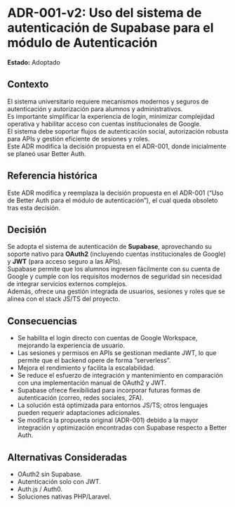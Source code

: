 # ADR-001-v2: Uso del sistema de autenticación de Supabase para el módulo de Autenticación

**Estado:** Adoptado  

## Contexto  
El sistema universitario requiere mecanismos modernos y seguros de autenticación y autorización para alumnos y administrativos.  
Es importante simplificar la experiencia de login, minimizar complejidad operativa y habilitar acceso con cuentas institucionales de Google.  
El sistema debe soportar flujos de autenticación social, autorización robusta para APIs y gestión eficiente de sesiones y roles.  
Este ADR modifica la decisión propuesta en el ADR-001, donde inicialmente se planeó usar Better Auth.  

## Referencia histórica  
Este ADR modifica y reemplaza la decisión propuesta en el ADR-001 (“Uso de Better Auth para el módulo de autenticación”), el cual queda obsoleto tras esta decisión.  

## Decisión  
Se adopta el sistema de autenticación de **Supabase**, aprovechando su soporte nativo para **OAuth2** (incluyendo cuentas institucionales de Google) y **JWT** (para acceso seguro a las APIs).  
Supabase permite que los alumnos ingresen fácilmente con su cuenta de Google y cumple con los requisitos modernos de seguridad sin necesidad de integrar servicios externos complejos.  
Además, ofrece una gestión integrada de usuarios, sesiones y roles que se alinea con el stack JS/TS del proyecto.  

## Consecuencias  
- Se habilita el login directo con cuentas de Google Workspace, mejorando la experiencia de usuario.  
- Las sesiones y permisos en APIs se gestionan mediante JWT, lo que permite que el backend opere de forma “serverless”.  
- Mejora el rendimiento y facilita la escalabilidad.  
- Se reduce el esfuerzo de integración y mantenimiento en comparación con una implementación manual de OAuth2 y JWT.  
- Supabase ofrece flexibilidad para incorporar futuras formas de autenticación (correo, redes sociales, 2FA).  
- La solución está optimizada para entornos JS/TS; otros lenguajes pueden requerir adaptaciones adicionales.  
- Se modifica la propuesta original (ADR-001) debido a la mayor integración y optimización encontradas con Supabase respecto a Better Auth.  

## Alternativas Consideradas  
- OAuth2 sin Supabase.  
- Autenticación solo con JWT.  
- Auth.js / Auth0.  
- Soluciones nativas PHP/Laravel.  
